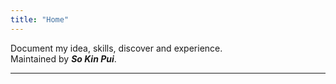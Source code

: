 ```yaml
---
title: "Home"
---
```

Document my idea, skills, discover and experience.<br>
Maintained by ***So Kin Pui***.

---

